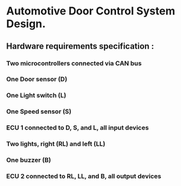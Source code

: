 # Automotive Door Control System Design.

## Hardware requirements specification :

### Two microcontrollers connected via CAN bus
### One Door sensor (D)
### One Light switch (L)
### One Speed sensor (S)
### ECU 1 connected to D, S, and L, all input devices
### Two lights, right (RL) and left (LL)
### One buzzer (B)
### ECU 2 connected to RL, LL, and B, all output devices
